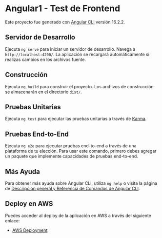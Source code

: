 # Angular1 - Test de Frontend

Este proyecto fue generado con [Angular CLI](https://github.com/angular/angular-cli) versión 16.2.2.

## Servidor de Desarrollo

Ejecuta `ng serve` para iniciar un servidor de desarrollo. Navega a `http://localhost:4200/`. La aplicación se recargará automáticamente si realizas cambios en los archivos fuente.

## Construcción

Ejecuta `ng build` para construir el proyecto. Los archivos de construcción se almacenarán en el directorio `dist/`.

## Pruebas Unitarias

Ejecuta `ng test` para ejecutar las pruebas unitarias a través de [Karma](https://karma-runner.github.io).

## Pruebas End-to-End

Ejecuta `ng e2e` para ejecutar pruebas end-to-end a través de una plataforma de tu elección. Para usar este comando, primero debes agregar un paquete que implemente capacidades de pruebas end-to-end.

## Más Ayuda

Para obtener más ayuda sobre Angular CLI, utiliza `ng help` o visita la página de [Descripción general y Referencia de Comandos de Angular CLI](https://angular.io/cli).

## Deploy en AWS

Puedes acceder al deploy de la aplicación en AWS a través del siguiente enlace:

- [AWS Deployment](https://d37etzz9ybf7on.cloudfront.net/index.html)
